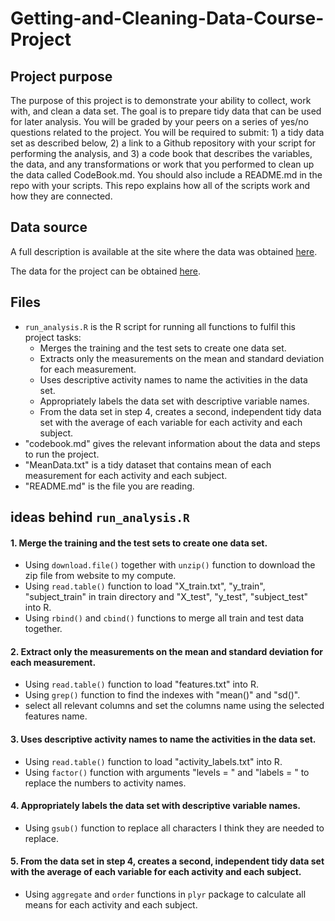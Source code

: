 # Getting-and-Cleaning-Data-Course-Project
## Project purpose
The purpose of this project is to demonstrate your ability to collect, work with, and clean a data set. The goal is to prepare tidy data that can be used for later analysis. You will be graded by your peers on a series of yes/no questions related to the project. You will be required to submit: 1) a tidy data set as described below, 2) a link to a Github repository with your script for performing the analysis, and 3) a code book that describes the variables, the data, and any transformations or work that you performed to clean up the data called CodeBook.md. You should also include a README.md in the repo with your scripts. This repo explains how all of the scripts work and how they are connected.
## Data source
A full description is available at the site where the data was obtained [here](<http://archive.ics.uci.edu/ml/datasets/Human+Activity+Recognition+Using+Smartphones>).

The data for the project can be obtained [here](<https://d396qusza40orc.cloudfront.net/getdata%2Fprojectfiles%2FUCI%20HAR%20Dataset.zip>).

## Files

- `run_analysis.R` is the R script for running all functions to fulfil this project tasks:
  - Merges the training and the test sets to create one data set.
  - Extracts only the measurements on the mean and standard deviation for each measurement.
  - Uses descriptive activity names to name the activities in the data set.
  - Appropriately labels the data set with descriptive variable names.
  - From the data set in step 4, creates a second, independent tidy data set with the average of each variable for each activity and each subject.
- "codebook.md" gives the relevant information about the data and steps to run the project.
- "MeanData.txt" is a tidy dataset that contains mean of each measurement for each activity and each subject.
- "README.md" is the file you are reading.

## ideas behind `run_analysis.R`

#### 1. Merge the training and the test sets to create one data set.

- Using `download.file()` together with `unzip()` function to download the zip file from website to my compute.
- Using `read.table()` function to load "X_train.txt", "y_train", "subject_train" in train directory and "X_test", "y_test", "subject_test" into R.
- Using `rbind()` and `cbind()` functions to merge all train and test data together.

#### 2. Extract only the measurements on the mean and standard deviation for each measurement.

- Using `read.table()` function to load "features.txt" into R.
- Using `grep()` function to find the indexes with "mean()" and "sd()".
- select all relevant columns and set the columns name using the selected features name.

#### 3. Uses descriptive activity names to name the activities in the data set.

- Using `read.table()` function to load "activity_labels.txt" into R.
- Using `factor()` function with arguments "levels = " and "labels = " to replace the numbers to activity names.

#### 4. Appropriately labels the data set with descriptive variable names.

- Using `gsub()` function to replace all characters I think they are needed to replace.

#### 5. From the data set in step 4, creates a second, independent tidy data set with the average of each variable for each activity and each subject.

- Using `aggregate` and `order` functions in `plyr` package to calculate all means for each activity and each subject.
